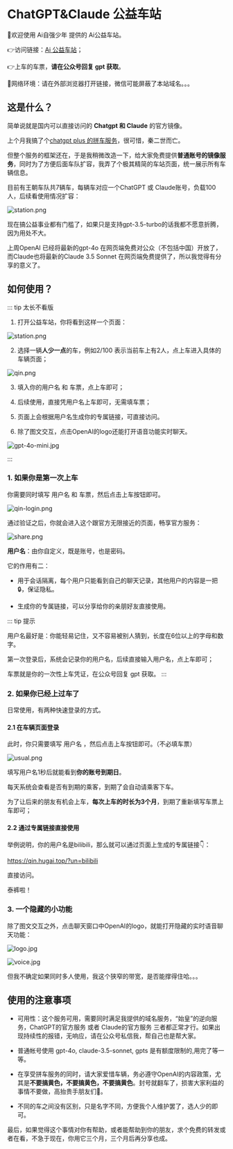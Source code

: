 # ChatGPT&Claude 公益车站

🎉欢迎使用 Ai自强少年 提供的 Ai公益车站。

👉访问链接：[Ai 公益车站](https://station.hugai.top)；

👉上车的车票，**请在公众号回复 gpt 获取**。

🚦网络环境：请在外部浏览器打开链接，微信可能屏蔽了本站域名。。。

## 这是什么？

简单说就是国内可以直接访问的 **Chatgpt 和 Claude** 的官方镜像。

上个月我搞了个[chatgpt plus 的拼车服务](/productivity/plus.md)，很可惜，秦二世而亡。

但整个服务的框架还在，于是我稍微改造一下，给大家免费提供**普通账号的镜像服务**，同时为了方便后面车队扩容，我弄了个极其精简的车站页面，统一展示所有车辆信息。

目前有王朝车队共7辆车，每辆车对应一个ChatGPT 或 Claude账号，负载100人，后续看使用情况扩容：

![station.png](station/station.png)

现在搞公益事业都有门槛了，如果只是支持gpt-3.5-turbo的话我都不愿意折腾，因为用处不大。

上周OpenAI 已经将最新的gpt-4o 在网页端免费对公众（不包括中国）开放了，而Claude也将最新的Claude 3.5 Sonnet 在网页端免费提供了，所以我觉得有分享的意义了。

## 如何使用？

::: tip 太长不看版

1. 打开公益车站，你将看到这样一个页面：

![station.png](station/station.png)

2. 选择一辆**人少一点**的车，例如2/100 表示当前车上有2人，点上车进入具体的车辆页面；

![qin.png](station/qin.png)

3. 填入你的用户名 和 车票，点上车即可；

4. 后续使用，直接凭用户名上车即可，无需填车票；

5. 页面上会根据用户名生成你的专属链接，可直接访问。

6. 除了图文交互，点击OpenAI的logo还能打开语音功能实时聊天。

![gpt-4o-mini.jpg](station/gpt-4o-mini.jpg)

:::

### 1. 如果你是第一次上车

你需要同时填写 用户名 和 车票，然后点击上车按钮即可。

![qin-login.png](station/qin-login.png)

通过验证之后，你就会进入这个跟官方无限接近的页面，畅享官方服务：

![share.png](station/share.png)


**用户名**：由你自定义，既是账号，也是密码。

它的作用有二：

- 用于会话隔离，每个用户只能看到自己的聊天记录，其他用户的内容是一把🔒，保证隐私。

- 生成你的专属链接，可以分享给你的亲朋好友直接使用。

::: tip 提示

用户名最好是：你能轻易记住，又不容易被别人猜到，长度在6位以上的字母和数字。

第一次登录后，系统会记录你的用户名，后续直接输入用户名，点上车即可；

车票就是你的一次性上车凭证，在公众号回复 gpt 获取。
:::


### 2. 如果你已经上过车了

日常使用，有两种快速登录的方式。

#### 2.1 在车辆页面登录

此时，你只需要填写 用户名 ，然后点击上车按钮即可。（不必填车票）

![usual.png](station/usual.png)

填写用户名1秒后就能看到**你的账号到期日**。

每天系统会查看是否有到期的乘客，到期了会自动请乘客下车。

为了让后来的朋友有机会上车，**每次上车的时长为3个月**，到期了重新填写车票上车即可；

#### 2.2 通过专属链接直接使用

举例说明，你的用户名是bilibili，那么就可以通过页面上生成的专属链接👇：

https://qin.hugai.top/?un=bilibili

直接访问。

泰裤啦！

### 3. 一个隐藏的小功能

除了图文交互之外，点击聊天窗口中OpenAI的logo，就能打开隐藏的实时语音聊天功能：

![logo.jpg](station/logo.jpg)

![voice.jpg](station/voice.jpg)

但我不确定如果同时多人使用，我这个狭窄的带宽，是否能撑得住哈。。。


## 使用的注意事项

- 可用性：这个服务可用，需要同时满足我提供的域名服务，“始皇”的逆向服务，ChatGPT的官方服务 或者 Claude的官方服务 三者都正常才行。如果出现持续性的报错，无响应，请在公众号私信我，帮自己也是帮大家。

- 普通帐号使用 gpt-4o, claude-3.5-sonnet, gpts 是有额度限制的,用完了等一等。

- 在享受拼车服务的同时，请大家爱惜车辆，务必遵守OpenAI的内容政策，尤其是**不要搞黄色，不要搞黄色，不要搞黄色**。封号就翻车了，损害大家利益的事情不要做，高抬贵手朋友们🤷。

- 不同的车之间没有区别，只是名字不同，方便我个人维护罢了，选人少的即可。

最后，如果觉得这个事情对你有帮助，或者能帮助到你的朋友，求个免费的转发或者在看，不急于现在，你用它三个月，三个月后再分享也成。